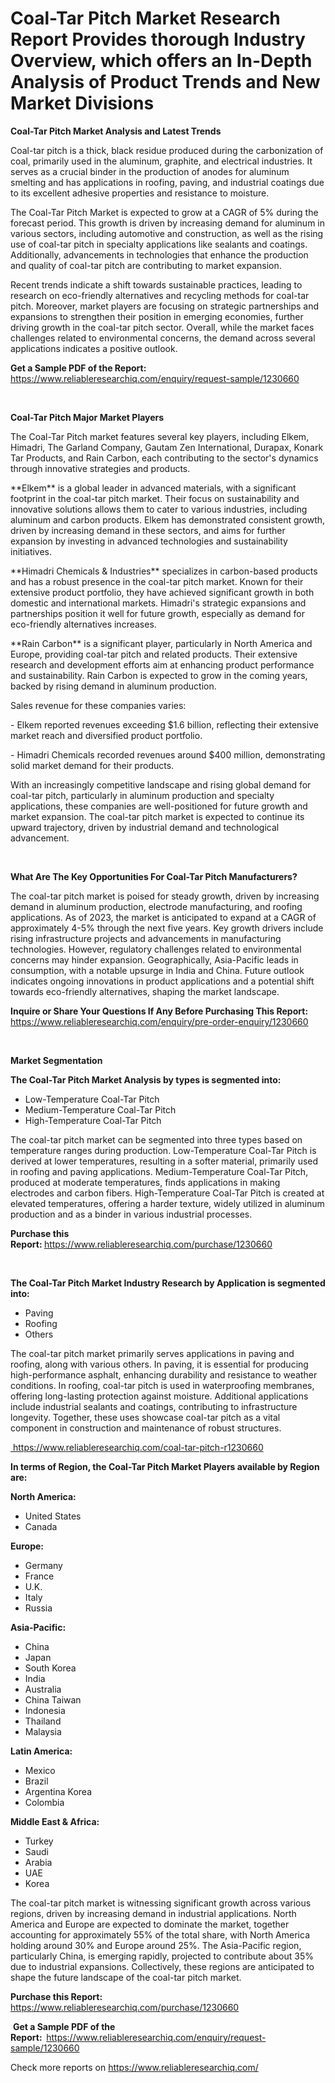 <p><h1>Coal-Tar Pitch Market Research Report Provides thorough Industry Overview, which offers an In-Depth Analysis of Product Trends and New Market Divisions</h1></p><p><strong>Coal-Tar Pitch Market Analysis and Latest Trends</strong></p>
<p><p>Coal-tar pitch is a thick, black residue produced during the carbonization of coal, primarily used in the aluminum, graphite, and electrical industries. It serves as a crucial binder in the production of anodes for aluminum smelting and has applications in roofing, paving, and industrial coatings due to its excellent adhesive properties and resistance to moisture.</p><p>The Coal-Tar Pitch Market is expected to grow at a CAGR of 5% during the forecast period. This growth is driven by increasing demand for aluminum in various sectors, including automotive and construction, as well as the rising use of coal-tar pitch in specialty applications like sealants and coatings. Additionally, advancements in technologies that enhance the production and quality of coal-tar pitch are contributing to market expansion.</p><p>Recent trends indicate a shift towards sustainable practices, leading to research on eco-friendly alternatives and recycling methods for coal-tar pitch. Moreover, market players are focusing on strategic partnerships and expansions to strengthen their position in emerging economies, further driving growth in the coal-tar pitch sector. Overall, while the market faces challenges related to environmental concerns, the demand across several applications indicates a positive outlook.</p></p>
<p><strong>Get a Sample PDF of the Report:&nbsp;</strong> <a href="https://www.reliableresearchiq.com/enquiry/request-sample/1230660?utm_campaign=1088&utm_medium=2&utm_source=Github&utm_content=ia&utm_term=30122024&utm_id=coal-tar-pitch">https://www.reliableresearchiq.com/enquiry/request-sample/1230660</a></p>
<p>&nbsp;</p>
<p><strong>Coal-Tar Pitch Major Market Players</strong></p>
<p><p>The Coal-Tar Pitch market features several key players, including Elkem, Himadri, The Garland Company, Gautam Zen International, Durapax, Konark Tar Products, and Rain Carbon, each contributing to the sector's dynamics through innovative strategies and products.</p><p>**Elkem** is a global leader in advanced materials, with a significant footprint in the coal-tar pitch market. Their focus on sustainability and innovative solutions allows them to cater to various industries, including aluminum and carbon products. Elkem has demonstrated consistent growth, driven by increasing demand in these sectors, and aims for further expansion by investing in advanced technologies and sustainability initiatives.</p><p>**Himadri Chemicals & Industries** specializes in carbon-based products and has a robust presence in the coal-tar pitch market. Known for their extensive product portfolio, they have achieved significant growth in both domestic and international markets. Himadri's strategic expansions and partnerships position it well for future growth, especially as demand for eco-friendly alternatives increases.</p><p>**Rain Carbon** is a significant player, particularly in North America and Europe, providing coal-tar pitch and related products. Their extensive research and development efforts aim at enhancing product performance and sustainability. Rain Carbon is expected to grow in the coming years, backed by rising demand in aluminum production.</p><p>Sales revenue for these companies varies:</p><p>- Elkem reported revenues exceeding $1.6 billion, reflecting their extensive market reach and diversified product portfolio.</p><p>- Himadri Chemicals recorded revenues around $400 million, demonstrating solid market demand for their products.</p><p>With an increasingly competitive landscape and rising global demand for coal-tar pitch, particularly in aluminum production and specialty applications, these companies are well-positioned for future growth and market expansion. The coal-tar pitch market is expected to continue its upward trajectory, driven by industrial demand and technological advancement.</p></p>
<p>&nbsp;</p>
<p><strong>What Are The Key Opportunities For Coal-Tar Pitch Manufacturers?</strong></p>
<p><p>The coal-tar pitch market is poised for steady growth, driven by increasing demand in aluminum production, electrode manufacturing, and roofing applications. As of 2023, the market is anticipated to expand at a CAGR of approximately 4-5% through the next five years. Key growth drivers include rising infrastructure projects and advancements in manufacturing technologies. However, regulatory challenges related to environmental concerns may hinder expansion. Geographically, Asia-Pacific leads in consumption, with a notable upsurge in India and China. Future outlook indicates ongoing innovations in product applications and a potential shift towards eco-friendly alternatives, shaping the market landscape.</p></p>
<p><strong>Inquire or Share Your Questions If Any Before Purchasing This Report:</strong> <a href="https://www.reliableresearchiq.com/enquiry/pre-order-enquiry/1230660?utm_campaign=1088&utm_medium=2&utm_source=Github&utm_content=ia&utm_term=30122024&utm_id=coal-tar-pitch">https://www.reliableresearchiq.com/enquiry/pre-order-enquiry/1230660</a></p>
<p>&nbsp;</p>
<p><strong>Market Segmentation</strong></p>
<p><strong>The Coal-Tar Pitch Market Analysis by types is segmented into:</strong></p>
<p><ul><li>Low-Temperature Coal-Tar Pitch</li><li>Medium-Temperature Coal-Tar Pitch</li><li>High-Temperature Coal-Tar Pitch</li></ul></p>
<p><p>The coal-tar pitch market can be segmented into three types based on temperature ranges during production. Low-Temperature Coal-Tar Pitch is derived at lower temperatures, resulting in a softer material, primarily used in roofing and paving applications. Medium-Temperature Coal-Tar Pitch, produced at moderate temperatures, finds applications in making electrodes and carbon fibers. High-Temperature Coal-Tar Pitch is created at elevated temperatures, offering a harder texture, widely utilized in aluminum production and as a binder in various industrial processes.</p></p>
<p><strong>Purchase this Report:&nbsp;</strong><a href="https://www.reliableresearchiq.com/purchase/1230660?utm_campaign=1088&utm_medium=2&utm_source=Github&utm_content=ia&utm_term=30122024&utm_id=coal-tar-pitch">https://www.reliableresearchiq.com/purchase/1230660</a></p>
<p>&nbsp;</p>
<p><strong>The Coal-Tar Pitch Market Industry Research by Application is segmented into:</strong></p>
<p><ul><li>Paving</li><li>Roofing</li><li>Others</li></ul></p>
<p><p>The coal-tar pitch market primarily serves applications in paving and roofing, along with various others. In paving, it is essential for producing high-performance asphalt, enhancing durability and resistance to weather conditions. In roofing, coal-tar pitch is used in waterproofing membranes, offering long-lasting protection against moisture. Additional applications include industrial sealants and coatings, contributing to infrastructure longevity. Together, these uses showcase coal-tar pitch as a vital component in construction and maintenance of robust structures.</p></p>
<p><a href="https://www.reliableresearchiq.com/coal-tar-pitch-r1230660?utm_campaign=1088&utm_medium=2&utm_source=Github&utm_content=ia&utm_term=30122024&utm_id=coal-tar-pitch">&nbsp;https://www.reliableresearchiq.com/coal-tar-pitch-r1230660</a></p>
<p><strong>In terms of Region, the Coal-Tar Pitch Market Players available by Region are:</strong></p>
<p>
    <p> <strong> North America: </strong>
        <ul>
            <li>United States</li>
            <li>Canada</li>
        </ul>
        </p> 
    <p> <strong> Europe: </strong>
        <ul>
            <li>Germany</li>
            <li>France</li>
            <li>U.K.</li>
            <li>Italy</li>
            <li>Russia</li>
        </ul>
        </p> 
    <p> <strong> Asia-Pacific: </strong>
        <ul>
            <li>China</li>
            <li>Japan</li>
            <li>South Korea</li>
            <li>India</li>
            <li>Australia</li>
            <li>China Taiwan</li>
            <li>Indonesia</li>
            <li>Thailand</li>
            <li>Malaysia</li>
        </ul>
        </p> 
    <p> <strong> Latin America: </strong>
        <ul>
            <li>Mexico</li>
            <li>Brazil</li>
            <li>Argentina Korea</li>
            <li>Colombia</li>
        </ul>
        </p> 
    <p> <strong> Middle East & Africa: </strong>
        <ul>
            <li>Turkey</li>
            <li>Saudi</li>
            <li>Arabia</li>
            <li>UAE</li>
            <li>Korea</li>
        </ul>
    </p>
    </p>
<p><p>The coal-tar pitch market is witnessing significant growth across various regions, driven by increasing demand in industrial applications. North America and Europe are expected to dominate the market, together accounting for approximately 55% of the total share, with North America holding around 30% and Europe around 25%. The Asia-Pacific region, particularly China, is emerging rapidly, projected to contribute about 35% due to industrial expansions. Collectively, these regions are anticipated to shape the future landscape of the coal-tar pitch market.</p></p>
<p><strong>Purchase this Report: </strong><a href="https://www.reliableresearchiq.com/purchase/1230660?utm_campaign=1088&utm_medium=2&utm_source=Github&utm_content=ia&utm_term=30122024&utm_id=coal-tar-pitch">https://www.reliableresearchiq.com/purchase/1230660</a></p>
<p>&nbsp;<strong>Get a Sample PDF of the Report:&nbsp;&nbsp;</strong><a href="https://www.reliableresearchiq.com/enquiry/request-sample/1230660?utm_campaign=1088&utm_medium=2&utm_source=Github&utm_content=ia&utm_term=30122024&utm_id=coal-tar-pitch">https://www.reliableresearchiq.com/enquiry/request-sample/1230660</a></p>
<p><strong></strong></p>
<p>Check more reports on <a href="https://www.reliableresearchiq.com/?utm_campaign=1088&utm_medium=2&utm_source=Github&utm_content=ia&utm_term=30122024&utm_id=coal-tar-pitch">https://www.reliableresearchiq.com/</a></p>